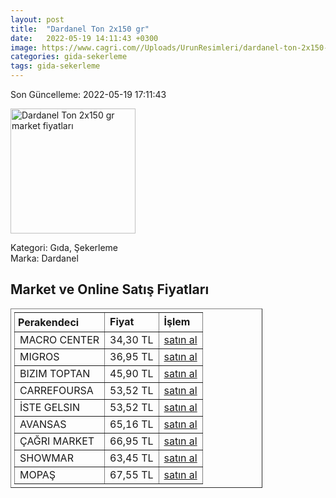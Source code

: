 ```yaml
---
layout: post
title:  "Dardanel Ton 2x150 gr"
date:   2022-05-19 14:11:43 +0300
image: https://www.cagri.com//Uploads/UrunResimleri/dardanel-ton-2x150-gr-810b.jpg
categories: gida-sekerleme
tags: gida-sekerleme
---
```


Son Güncelleme: 2022-05-19 17:11:43

<img src="https://www.cagri.com//Uploads/UrunResimleri/dardanel-ton-2x150-gr-810b.jpg" width="200" alt="Dardanel Ton 2x150 gr market fiyatları" />

Kategori: Gıda, Şekerleme
<br />
Marka: Dardanel

<h2>Market ve Online Satış Fiyatları</h2>

<table border="1" style="padding: 5px;width:80%;">
  <tr>
    <td style="padding: 5px;"><strong>Perakendeci</strong></td>
    <td><strong>Fiyat</strong></td>
    <td><strong>İşlem</strong></td>
  </tr>
  <tr>
              <td title="Macro Center">MACRO CENTER</td>
              <td>34,30 TL</td>
              <td><a title="Macro Center" target="_blank" href="https://www.macrocenter.com.tr/dardanel-aycicek-yagli-ton-baligi-2x150-g-p-8a20e8">satın al</a></td>
            </tr><tr>
              <td title="Migros">MIGROS</td>
              <td>36,95 TL</td>
              <td><a title="Migros" target="_blank" href="https://www.migros.com.tr/dardanel-ekonomik-ton-2x150-g-p-89b738">satın al</a></td>
            </tr><tr>
              <td title="Bizim Toptan">BIZIM TOPTAN</td>
              <td>45,90 TL</td>
              <td><a title="Bizim Toptan" target="_blank" href="https://www.bizimtoptan.com.tr/dardanel-ekonomik-ton-baligi-2x150-gr">satın al</a></td>
            </tr><tr>
              <td title="CarrefourSA">CARREFOURSA</td>
              <td>53,52 TL</td>
              <td><a title="CarrefourSA" target="_blank" href="https://www.carrefoursa.com/dardanel-ton-2x150-g-p-30097066">satın al</a></td>
            </tr><tr>
              <td title="İste Gelsin">İSTE GELSIN</td>
              <td>53,52 TL</td>
              <td><a title="İste Gelsin" target="_blank" href="https://www.istegelsin.com/urun/dardanel-ton-baligi-2x150-gr_DRD55-AD">satın al</a></td>
            </tr><tr>
              <td title="Avansas">AVANSAS</td>
              <td>65,16 TL</td>
              <td><a title="Avansas" target="_blank" href="https://www.avansas.com/dardanel-ton-baligi-2-x-150-gr-p-82037">satın al</a></td>
            </tr><tr>
              <td title="Çağrı Market">ÇAĞRI MARKET</td>
              <td>66,95 TL</td>
              <td><a title="Çağrı Market" target="_blank" href="https://www.cagri.com/dardanel-ton-2x150-gr">satın al</a></td>
            </tr><tr>
              <td title="Showmar">SHOWMAR</td>
              <td>63,45 TL</td>
              <td><a title="Showmar" target="_blank" href="https://www.showmar.com.tr/urun/dardanel-ton-150grx2">satın al</a></td>
            </tr><tr>
              <td title="Mopaş">MOPAŞ</td>
              <td>67,55 TL</td>
              <td><a title="Mopaş" target="_blank" href="https://www.mopas.com.tr/dardanel-ton-2x150-gr/p/834735">satın al</a></td>
            </tr>
</table>
